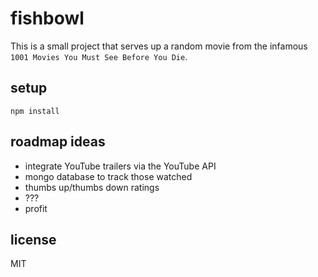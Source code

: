 # fishbowl

This is a small project that serves up a random movie from the infamous `1001 Movies You Must See Before You Die`.

## setup

```
npm install
```

## roadmap ideas

- integrate YouTube trailers via the YouTube API
- mongo database to track those watched
- thumbs up/thumbs down ratings
- ???
- profit

## license

MIT
